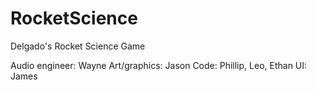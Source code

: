 # RocketScience
Delgado's Rocket Science Game

Audio engineer: Wayne
Art/graphics: Jason
Code: Phillip, Leo, Ethan
UI: James
